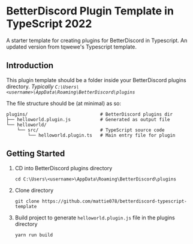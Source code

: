 # BetterDiscord Plugin Template in TypeScript 2022
A starter template for creating plugins for BetterDiscord in Typescript. An updated version from tqwewe's Typescript template.

## Introduction
This plugin template should be a folder inside your BetterDiscord plugins directory.
*Typically `C:\Users\<username>\AppData\Roaming\BetterDiscord\plugins`*

The file structure should be (at minimal) as so:

```
plugins/                           # BetterDiscord plugins dir
├── helloworld.plugin.js           # Generated as output file
└── helloworld/
    └── src/                       # TypeScript source code
        └── helloworld.plugin.ts   # Main entry file for plugin
```

## Getting Started

1. CD into BetterDiscord plugins directory

   `cd C:\Users\<username>\AppData\Roaming\BetterDiscord\plugins`

2. Clone directory

   `git clone https://github.com/mattie078/betterdiscord-typescript-template`

3. Build project to generate `helloworld.plugin.js` file in the plugins directory

   `yarn run build`
